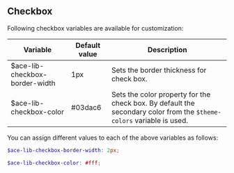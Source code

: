 ## Checkbox
Following checkbox variables are available for customization:

| Variable                          | Default value | Description                               |
| --------------------------------- |-------------- |-------------------------------------------|
| $ace-lib-checkbox-border-width    | 1px           | Sets the border thickness for check box.|
| $ace-lib-checkbox-color           | #03dac6       | Sets the color property for the check box. By default the secondary color from the `$theme-colors` variable is used.|

You can assign different values to each of the above variables as follows:
```scss
$ace-lib-checkbox-border-width: 2px;

$ace-lib-checkbox-color: #fff;
```

